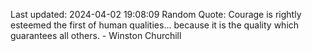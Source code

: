 Last updated: 2024-04-02 19:08:09
Random Quote: Courage is rightly esteemed the first of human qualities... because it is the quality which guarantees all others. - Winston Churchill